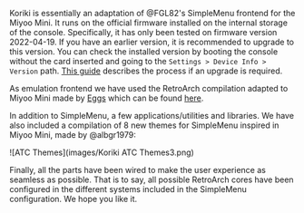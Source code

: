 Koriki is essentially an adaptation of @FGL82's SimpleMenu frontend for the Miyoo Mini. It runs on the official firmware installed on the internal storage of the console. Specifically, it has only been tested on firmware version 2022-04-19. If you have an earlier version, it is recommended to upgrade to this version. You can check the installed version by booting the console without the card inserted and going to the `Settings > Device Info > Version` path. [This guide](https://github.com/TriForceX/MiyooCFW/wiki/Miyoo-Mini#firmware-update-guide) describes the process if an upgrade is required.

As emulation frontend we have used the RetroArch compilation adapted to Miyoo Mini made by [Eggs](https://discordapp.com/users/778867980096241715) which can be found [here](https://www.dropbox.com/sh/hqcsr1h1d7f8nr3/AABtSOygIX_e4mio3rkLetWTa?preview=RetroArch_Dingux_forMiyooMini_220525.zip).

In addition to SimpleMenu, a few applications/utilities and libraries. We have also included a compilation of 8 new themes for SimpleMenu inspired in Miyoo Mini, made by @albgr1979:

![ATC Themes](images/Koriki ATC Themes3.png)

Finally, all the parts have been wired to make the user experience as seamless as possible. That is to say, all possible RetroArch cores have been configured in the different systems included in the SimpleMenu configuration. We hope you like it.

